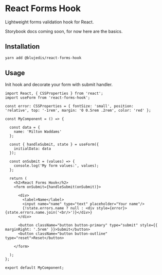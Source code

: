 # React Forms Hook

Lightweight forms validation hook for React.

Storybook docs coming soon, for now here are the basics.

## Installation

```sh
yarn add @blujedis/react-forms-hook
```

## Usage

Init hook and decorate your form with submit handler.

```tsx
import React, { CSSProperties } from 'react';
import useForm from 'react-forms-hook';

const error: CSSProperties = { fontSize: 'small', position: 'relative', top: '-1rem', margin: '0 0.5rem .2rem', color: 'red' };

const MyComponent = () => {

  const data = {
    name: 'Milton Waddams'
  };

  const { handleSubmit, state } = useForm({
    initialData: data
  });

  const onSubmit = (values) => {
    console.log('My form values:', values);
  };

  return (
    <h2>React Forms Hook</h2>
    <form onSubmit={handleSubmit(onSubmit)}>

      <div>
        <label>Name</label>
        <input name="name" type="text" placeholder="Your name"/>
        {!state.errors.name ? null : <div style={error}>{state.errors.name.join('<br/>')}</div>}
      </div>

      <button className="button button-primary" type="submit" style={{ marginRight: '.5rem' }}>Submit</button>
      <button className="button button-outline" type="reset">Reset</button>

    </form>

  );
};

export default MyComponent;
```